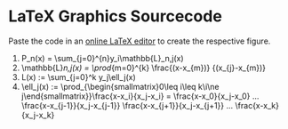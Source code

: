 # LaTeX Graphics Sourcecode

Paste the code in an [online LaTeX editor](https://latexeditor.lagrida.com/) 
to create the respective figure.

1. P_n(x) = \sum_{j=0}^{n}y_i\mathbb{L}_n,j(x)
2. \mathbb{L}_n,j(x) = \prod_{m=0}^{k} \frac{(x-x_{m})} {(x_{j}-x_{m})}
3. L(x) := \sum_{j=0}^k y_j\ell_j(x)
4. \ell_j(x) := \prod_{\begin{smallmatrix}0\leq i\leq k\\i\ne j\end{smallmatrix}}\frac{x-x_i}{x_j-x_i} = \frac{x-x_0}{x_j-x_0} ... \frac{x-x_{j-1}}{x_j-x_{j-1}} \frac{x-x_{j+1}}{x_j-x_{j+1}} ... \frac{x-x_k}{x_j-x_k}
